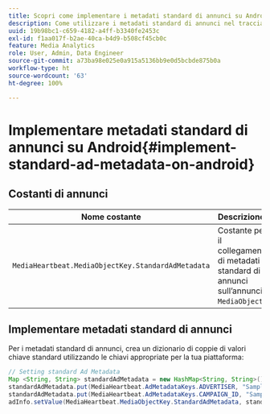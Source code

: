 ```yaml
---
title: Scopri come implementare i metadati standard di annunci su Android
description: Come utilizzare i metadati standard di annunci nel tracciamento degli annunci su Android.
uuid: 19b98bc1-c659-4182-a4ff-b3340fe2453c
exl-id: f1aa017f-b2ae-40ca-b4d9-b508cf45cb0c
feature: Media Analytics
role: User, Admin, Data Engineer
source-git-commit: a73ba98e025e0a915a5136bb9e0d5bcbde875b0a
workflow-type: ht
source-wordcount: '63'
ht-degree: 100%

---
```


# Implementare metadati standard di annunci su Android{#implement-standard-ad-metadata-on-android}

## Costanti di annunci

| Nome costante | Descrizione   |
|---|---|
| `MediaHeartbeat.MediaObjectKey.StandardAdMetadata` | Costante per il collegamento di metadati standard di annunci sull’annuncio `MediaObject`. |

## Implementare metadati standard di annunci

Per i metadati standard di annunci, crea un dizionario di coppie di valori chiave standard utilizzando le chiavi appropriate per la tua piattaforma:

```java
// Setting standard Ad Metadata 
Map <String, String> standardAdMetadata = new HashMap<String, String>(); 
standardAdMetadata.put(MediaHeartbeat.AdMetadataKeys.ADVERTISER, "Sample Advertiser"); 
standardAdMetadata.put(MediaHeartbeat.AdMetadataKeys.CAMPAIGN_ID, "Sample Campaign"); 
adInfo.setValue(MediaHeartbeat.MediaObjectKey.StandardAdMetadata, standardAdMetadata); 
```
